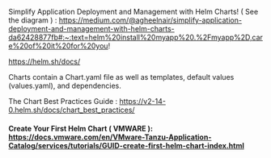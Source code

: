 Simplify Application Deployment and Management with Helm Charts!  ( See the diagram ) : https://medium.com/@agheelnair/simplify-application-deployment-and-management-with-helm-charts-da62428877fb#:~:text=helm%20install%20myapp%20.%2Fmyapp%2D,care%20of%20it%20for%20you!

https://helm.sh/docs/

Charts contain a Chart.yaml file as well as templates, default values (values.yaml), and dependencies.

The Chart Best Practices Guide : https://v2-14-0.helm.sh/docs/chart_best_practices/

#### Create Your First Helm Chart ( VMWARE ): https://docs.vmware.com/en/VMware-Tanzu-Application-Catalog/services/tutorials/GUID-create-first-helm-chart-index.html


